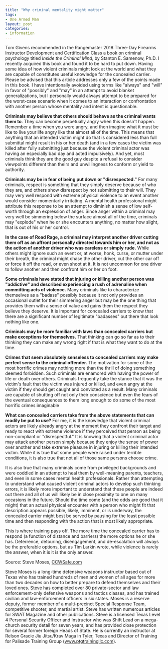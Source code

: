 ```yaml
---
title: "Why criminal mentality might matter"
tags:
- One Armed Man
layout: post
categories:
- information
---
```


Tom Givens recommended in the Rangemaster 2018 Three-Day Firearms Instructor Development and Certification Class a book on criminal psychology titled *Inside the Criminal Mind,* by Stanton E. Samenow, Ph.D. I recently acquired this book and found it to be hard to put down. Having some idea of how violent criminals might look at the world and what they are capable of constitutes useful knowledge for the concealed carrier. Please be advised that this article addresses only a few of the points made in this book. I have intentionally avoided using terms like "always" and "will" in favor of "possibly" and "may" in an attempt to avoid blanket generalizations, but I personally would always attempt to be prepared for the worst-case scenario when it comes to an interaction or confrontation with another person whose mentality and intent is questionable.

**Criminals may believe that others should behave as the criminal wants them to**. They can become perpetually angry when this doesn't happen. Remember a time when you were angry, and then imagine what it must be like to live your life angry like that almost all of the time. This means that anything that an intended victim might do that is considered less than full submittal might result in his or her death (and in a few cases the victim was killed after fully submitting just because the violent criminal actor was having an especially bad day and acted impulsively). And yet, most criminals think they are the good guy despite a refusal to consider viewpoints different than theirs and unwillingness to conform or yield to authority.

**Criminals may be in fear of being put down or "disrespected."** For many criminals, respect is something that they simply deserve because of who they are, and others show disrespect by not submitting to their will. They may very well respond with extreme physical violence to an event another would consider momentarily irritating. A mental health professional might attribute this response to be an attempt to diminish a sense of low self-worth through an expression of anger. Since anger within a criminal may very well be simmering below the surface almost all of the time, criminals may "explode" when he or she encounters anything, no matter how slight, that is out of his or her control.

**In the case of Road Rage, a criminal may interpret another driver cutting them off as an affront personally directed towards him or her, and not as the action of another driver who was careless or simply rude.** While others might ignore such an event or, at worse, honk, curse, or mutter under their breath, the criminal might chase the other driver, cut the other car off or force it off the road, or even shoot at it. It is not uncommon for one driver to follow another and then confront him or her on foot.

**Some criminals have stated that injuring or killing another person was "addictive" and described experiencing a rush of adrenaline when committing acts of violence.** Many criminals like to characterize themselves as a "badass" possibly because it not only provides an occasional outlet for their simmering anger but may be the one thing that provides them with a sense of value and gains them the respect they believe they deserve. It is important for concealed carriers to know that there are a significant number of legitimate "badasses" out there that look nothing like one.

**Criminals may be more familiar with laws than concealed carriers but make exceptions for themselves.** That thinking can go so far as to their thinking they can make any wrong right if that is what they want to do at the time.

**Crimes that seem absolutely senseless to concealed carriers may make perfect sense to the criminal offender.** The motivation for some of the most horrific crimes may nothing more than the thrill of doing something deemed forbidden. Such criminals are enamored with having the power of life or death over others. Criminals frequently take the stance that it was the victim's fault that the victim was injured or killed, and even angry at the victim if they should get caught and convicted as a result. Many criminals are capable of shutting off not only their conscience but even the fears of the eventual consequences to them long enough to do some of the most horrific crimes imaginable

**What can concealed carriers take from the above statements that can readily be put to use?** For me, it is the knowledge that violent criminal actors are likely already angry at the moment they confront their target and ready to react with extreme violence if they perceived that person as being non-compliant or "disrespectful." It is knowing that a violent criminal actor may attack another person simply because they enjoy the sense of power over another and take extreme pleasure in injuring or killing their intended victim. While it is true that some people were raised under terrible conditions, it is also true that not all of those same persons choose crime.

It is also true that many criminals come from privileged backgrounds and were coddled in an attempt to heal them by well-meaning parents, teachers, and even in some cases mental health professionals. Rather than attempting to understand what caused violent criminal actors to develop such thinking errors, it is likely more important to understand that these people are indeed out there and all of us will likely be in close proximity to one on many occasions in the future. Should the time come (and the odds are good that it might) that an actual physical encounter with a person who might fit that description appears possible, likely, imminent, or is underway, the concealed carrier might best be served by pausing for the least possible time and then responding with the action that is most likely appropriate.

This is where training pays off. The more time the concealed carrier has to respond (a function of distance and barriers) the more options he or she has. Deterrence, detouring, disengagement, and de-escalation will always be the preferable options, but as Tim Larkin wrote, while violence is rarely the answer, when it is it is the only answer.

Source: Steve Moses, [CCWSafe.com](https://ccwsafe.com/blog/30940)

Steve Moses is a long-time defensive weapons instructor based out of Texas who has trained hundreds of men and women of all ages for more than two decades on how to better prepare to defend themselves and their loved ones. Steve has completed over 80 private-sector and law enforcement-only defensive weapons and tactics classes, and has trained civilian and law-enforcement officers in six states. Moses is a reserve deputy, former member of a multi-precinct Special Response Team, competitive shooter, and martial artist. Steve has written numerous articles for SWAT Magazine and other publications. Steve is a licensed Texas Level 4 Personal Security Officer and Instructor who was Shift Lead on a mega-church security detail for seven years, and has provided close protection for several former foreign Heads of State. He is currently an instructor at Relson Gracie Jiu Jitsu/Krav Maga in Tyler, Texas and Director of Training for Palisade Training Group (www.ptgtrainingllc.com).

